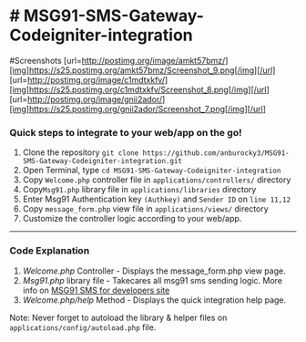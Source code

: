 # # MSG91-SMS-Gateway-Codeigniter-integration

#Screenshots
[url=http://postimg.org/image/amkt57bmz/][img]https://s25.postimg.org/amkt57bmz/Screenshot_9.png[/img][/url]
[url=http://postimg.org/image/c1mdtxkfv/][img]https://s25.postimg.org/c1mdtxkfv/Screenshot_8.png[/img][/url]
[url=http://postimg.org/image/gnii2ador/][img]https://s25.postimg.org/gnii2ador/Screenshot_7.png[/img][/url]

<h3>Quick steps to integrate to your web/app on the go!</h3>
<ol>
	<li> Clone the repository <code>git clone https://github.com/anburocky3/MSG91-SMS-Gateway-Codeigniter-integration.git</code> </li>
	<li> Open Terminal, type <code>cd MSG91-SMS-Gateway-Codeigniter-integration</code> </li>
	<li> Copy <code>Welcome.php</code> controller file in <code>applications/controllers/</code> directory</li>
	<li> Copy<code>Msg91.php</code> library file in <code>applications/libraries</code> directory</li>
	<li> Enter Msg91 Authentication key <code>(Authkey)</code> and <code>Sender ID</code> on <code>line 11,12</code></li>
	<li> Copy <code>message_form.php</code> view file in <code>applications/views/</code> directory</li>
	<li> Customize the controller logic according to your web/app. </li>

</ol>	
<hr>
<h3><strong>Code Explanation</strong></h3>
<ol>
	<li><em>Welcome.php</em> Controller - Displays the message_form.php view page.</li>
	<li><em>Msg91.php</em> library file -  Takecares all msg91 sms sending logic. More info on <a href="https://msg91.com/sms-for-developers" target="_blank">MSG91 SMS for developers site</a></li>
	<li><em>Welcome.php/help</em> Method - Displays the quick integration help page.</li>
</ol>

<p class="mt5">Note: Never forget to autoload the library & helper files on <code>applications/config/autoload.php</code> file.</p>

